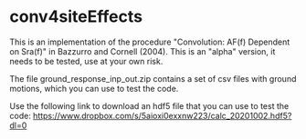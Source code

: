 # conv4siteEffects
This is an implementation of the procedure "Convolution: AF(f) Dependent on Sra(f)" in Bazzurro and Cornell (2004).
This is an "alpha" version, it needs to be tested, use at your own risk.

The file ground_response_inp_out.zip contains a set of csv files with ground motions, which you can use to test the code.

Use the following link to download an hdf5 file that you can use to test the code:
https://www.dropbox.com/s/5aioxi0exxnw223/calc_20201002.hdf5?dl=0

